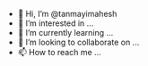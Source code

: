 - 👋 Hi, I’m @tanmayimahesh
- 👀 I’m interested in ...
- 🌱 I’m currently learning ...
- 💞️ I’m looking to collaborate on ...
- 📫 How to reach me ...

<!---
tanmayimahesh/tanmayimahesh is a ✨ special ✨ repository because its `README.md` (this file) appears on your GitHub profile.
You can click the Preview link to take a look at your changes.
--->
